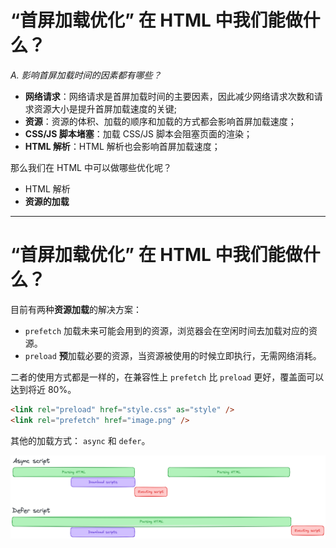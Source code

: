 # “首屏加载优化” 在 HTML 中我们能做什么？

_A. 影响首屏加载时间的因素都有哪些？_

<div v-click>

- **网络请求**：网络请求是首屏加载时间的主要因素，因此减少网络请求次数和请求资源大小是提升首屏加载速度的关键;
- **资源**：资源的体积、加载的顺序和加载的方式都会影响首屏加载速度；
- **CSS/JS 脚本堵塞**：加载 CSS/JS 脚本会阻塞页面的渲染；
- **HTML 解析**：HTML 解析也会影响首屏加载速度；

</div>

<div v-click>

那么我们在 HTML 中可以做哪些优化呢？

</div>

<div v-click>

- HTML 解析
- **资源的加载** <carbon-arrow-left class="text-orange-600" />

</div>

---

# “首屏加载优化” 在 HTML 中我们能做什么？

目前有两种**资源加载**的解决方案：

- `prefetch` <v-click>加载未来可能会用到的资源，浏览器会在空闲时间去加载对应的资源。</v-click>
- `preload` <v-click>**预**加载必要的资源，当资源被使用的时候立即执行，无需网络消耗。</v-click>

<v-click>

二者的使用方式都是一样的，在兼容性上 `prefetch` 比 `preload` 更好，覆盖面可以达到将近 80%。

```html
<link rel="preload" href="style.css" as="style" />
<link rel="prefetch" href="image.png" />
```

</v-click>

<v-click>

其他的加载方式： `async` 和 `defer`。

</v-click>

<v-click>

<div class="inline-block p-2 bg-gray-300 rounded">
  <img src="/assets/images/defer_async.png" class="h-30" />
</div>

</v-click>
